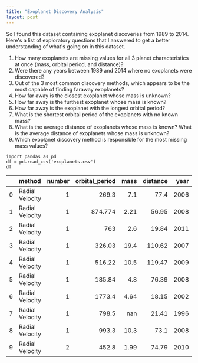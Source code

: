 ```yaml
---
title: "Exoplanet Discovery Analysis"
layout: post
---
```


So I found this dataset containing exoplanet discoveries from 1989 to 2014. Here's a list of exploratory questions that I answered to get a better understanding of what's going on in this dataset. 

1. How many exoplanets are missing values for all 3 planet characteristics at once (mass, orbital
period, and distance)?
2. Were there any years between 1989 and 2014 where no exoplanets were discovered? 
3. Out of the 3 most common discovery methods, which appears to be the most capable of finding
faraway exoplanets?
4. How far away is the closest exoplanet whose mass is unknown?
5. How far away is the furthest exoplanet whose mass is known?
6. How far away is the exoplanet with the longest orbital period?
7. What is the shortest orbital period of the exoplanets with no known mass?
8. What is the average distance of exoplanets whose mass is known? What is the average distance
of exoplanets whose mass is unknown? 
9. Which exoplanet discovery method is responsible for the most missing mass values? 

```
import pandas as pd
df = pd.read_csv('exoplanets.csv')
df
```
|    | method          |   number |   orbital_period |   mass |   distance |   year |
|---:|:----------------|---------:|-----------------:|-------:|-----------:|-------:|
|  0 | Radial Velocity |        1 |          269.3   |   7.1  |      77.4  |   2006 |
|  1 | Radial Velocity |        1 |          874.774 |   2.21 |      56.95 |   2008 |
|  2 | Radial Velocity |        1 |          763     |   2.6  |      19.84 |   2011 |
|  3 | Radial Velocity |        1 |          326.03  |  19.4  |     110.62 |   2007 |
|  4 | Radial Velocity |        1 |          516.22  |  10.5  |     119.47 |   2009 |
|  5 | Radial Velocity |        1 |          185.84  |   4.8  |      76.39 |   2008 |
|  6 | Radial Velocity |        1 |         1773.4   |   4.64 |      18.15 |   2002 |
|  7 | Radial Velocity |        1 |          798.5   | nan    |      21.41 |   1996 |
|  8 | Radial Velocity |        1 |          993.3   |  10.3  |      73.1  |   2008 |
|  9 | Radial Velocity |        2 |          452.8   |   1.99 |      74.79 |   2010 |
